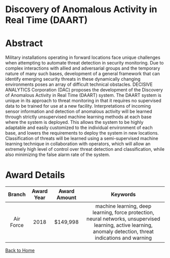
Discovery of Anomalous Activity in Real Time (DAART)
====================================================

# Abstract


Military installations operating in forward locations face unique challenges when attempting to automate threat detection in security monitoring. Due to complex interactions with allied and adversarial groups and the temporary nature of many such bases, development of a general framework that can identify emerging security threats in these dynamically changing environments poses an array of difficult technical obstacles. DECISIVE ANALYTICS Corporation (DAC) proposes the development of the Discovery of Anomalous Activity in Real Time (DAART) system. The DAART system is unique in its approach to threat monitoring in that it requires no supervised data to be trained for use at a new facility. Interpretations of incoming sensor information and detection of anomalous activity will be learned through strictly unsupervised machine learning methods at each base where the system is deployed. This allows the system to be highly adaptable and easily customized to the individual environment of each base, and lowers the requirements to deploy the system in new locations. Classification of threats will be learned using a semi-supervised machine learning technique in collaboration with operators, which will allow an extremely high level of control over threat detection and classification, while also minimizing the false alarm rate of the system.  

# Award Details

|Branch|Award Year|Award Amount|Keywords|
| :---: | :---: | :---: | :---: |
|Air Force|2018|$149,998|machine learning, deep learning, force protection, neural networks, unsupervised learning, active learning, anomaly detection, threat indications and warning|
  
  


[Back to Home](https://github.com/chrischow/dod_sbir_awards/DJ/#1393)